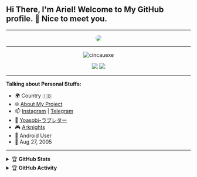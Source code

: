 <!-- Your title -->
## Hi There, I'm Ariel! Welcome to My GitHub profile. 👋 Nice to meet you.

---

<p align="center">
  <img src="[your_image_url](https://github.com/CincauEXE/CincauEXE/raw/main/banner.png)" style="border-radius: 20px;"><br>
</p>

---

<p align="center"> <img src="https://komarev.com/ghpvc/?username=cincauexe&label=Profile%20views&color=0e75b6&style=flat" alt="cincauexe" /> </p>
<p align="center">
<a href="https://github.com/CincauEXE"> <img src="https://img.shields.io/badge/-Github-000?style=flat&logo=Github&logoColor=white" /></a>
<a href="https://arielgemmezz.27@gmail.com"> <img src="https://img.shields.io/badge/-Gmail-c14438?style=flat&logo=Gmail&logoColor=white" /></a>

---
<!-- Talking about you -->
**Talking about Personal Stuffs:**

- 🌍 Country 🇮🇩
- 🌐 [About My Project](https://t.me/FractureArchive)
- 📫 [Instagram](https://www.instagram.com/shinkafuu/) | [Telegram](https://t.me/Shinmura27)
- 🎼 [Yoasobi-ラブレター](https://music.youtube.com/watch?v=Wxy0fBsfh_0&list=RDAMVMWxy0fBsfh_0)
- 🎮 [Arknights](https://www.arknights.global/)
- 📱 Android User
- 🎉 Aug 27, 2005
	
---

<details>
    <summary>&#127942 <b>GitHub Stats</b></summary><br/>
<div align="center">
  <img src="https://github-readme-stats.vercel.app/api?username=cincauexe&show_icons=true&theme=aura" alt="Ariel Github Stats">

</details>

<details>
    <summary>&#127942 <b>GitHub Activity</b></summary><br/>

![Metrics](https://metrics.lecoq.io/cincauexe?template=classic&repositories.forks=true&languages=1&languages.colors=github&languages.threshold=0%25&config.timezone=Asia%2FJakarta)

---
